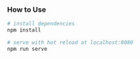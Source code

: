 
### How to Use

``` bash
# install dependencies
npm install

# serve with hot reload at localhost:8080
npm run serve
```
